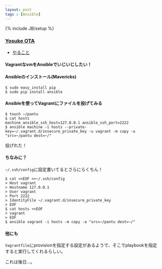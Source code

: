 ```yaml
---
layout: post
tags : [Ansible]
---
```

{% include JB/setup %}

### [Yosuke OTA](https://twitter.com/y0t4)

* [やること](https://github.com/OkinawaDevOps/okinawadevops.github.com/issues/34)

#### VagrantなvmをAnsibleでいじいじしたい！

#### Ansibleのインストール(Mavericks)

    $ sudo easy_install pip
    $ sudo pip install ansible

#### Ansibleを使ってVagrantにファイルを投げてみる

    $ touch ~/pantu
    $ cat hosts
    machine ansible_ssh_host=127.0.0.1 ansible_ssh_port=2222
    $ ansible machine -i hosts --private-key=~/.vagrant.d/insecure_private_key -u vagrant -m copy -a "src=~/pantu dest=~/"

投げれた！

#### ちなみに？

`~/.ssh/config`に設定書いてるとさらにらくちん！

    $ cat <<EOF >>~/.ssh/config
    > Host vagrant
    > Hostname 127.0.0.1
    > User vagrant
    > Port 2222
    > IdentityFile ~/.vagrant.d/insecure_private_key
    > EOF
    $ cat hosts <<EOF
    > vagrant
    > EOF
    $ ansible vagrant -i hosts -m copy -a "src=~/pantu dest=~/"

#### 他にも

`Vagrantfile`にprovisionを指定する設定があるようで、そこでplaybookを指定すると実行してくれるらしい。

これは後日...。
